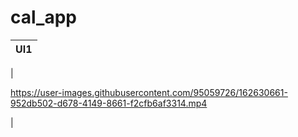 # cal_app
|        UI1 |
| ------------- |
| 





https://user-images.githubusercontent.com/95059726/162630661-952db502-d678-4149-8661-f2cfb6af3314.mp4





| 
